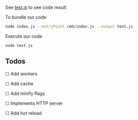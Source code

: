 See [test.js](/test.js) to see code result

To bundle our code
```bash
node index.js --entryPoint cmd/index.js --output test.js
```

Execute our code 
```bash
node test.js
```

## Todos

&#9744;  Add workers

&#9744;  Add cache

&#9744;  Add minify flags

&#9744;  Implements HTTP server 

&#9744;  Add hot reload 

 

